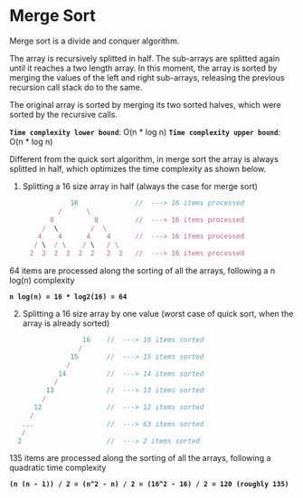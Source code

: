 # Merge Sort

Merge sort is a divide and conquer algorithm.

The array is recursively splitted in half. The sub-arrays are splitted again until it reaches a two length array. In this moment, the array is sorted by merging the values of the left and right sub-arrays, releasing the previous recursion call stack do to the same.

The original array is sorted by merging its two sorted halves, which were sorted by the recursive calls.

**`Time complexity lower bound`**: O(n \* log n)
**`Time complexity upper bound`**: O(n \* log n)

Different from the quick sort algorithm, in merge sort the array is always splitted in half, which optimizes the time complexity as shown below.

1. Splitting a 16 size array in half (always the case for merge sort)

```js
               16              //  ---> 16 items processed
            /      \
          8          8         //  ---> 16 items processed
        /  \        /  \
       4    4      4    4      //  ---> 16 items processed
      / \  / \    / \   / \
     2  2  2  2  2  2   2  2   //  ---> 16 items processed
```

64 items are processed along the sorting of all the arrays, following a n log(n) complexity

**`n log(n) = 16 * log2(16) = 64`**

2. Splitting a 16 size array by one value (worst case of quick sort, when the array is already sorted)

```js
                  16    //  ---> 16 items sorted
                 /
               15       //  ---> 15 items sorted
              /
            14          //  ---> 14 items sorted
           /
         13             //  ---> 13 items sorted
        /
      12                //  ---> 12 items sorted
     /
   ...                  //  ---> 63 items sorted
   /
  2                     //  ---> 2 items sorted
```

135 items are processed along the sorting of all the arrays, following a quadratic time complexity

**`(n (n - 1)) / 2 = (n^2 - n) / 2 = (16^2 - 16) / 2 = 120 (roughly 135)`**
